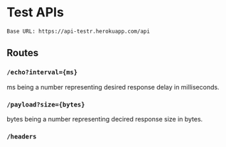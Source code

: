 # Test APIs
`Base URL: https://api-testr.herokuapp.com/api`

## Routes

### `/echo?interval={ms}`

ms being a number representing desired response delay in milliseconds.

### `/payload?size={bytes}`

bytes being a number representing decired response size in bytes.

### `/headers`
